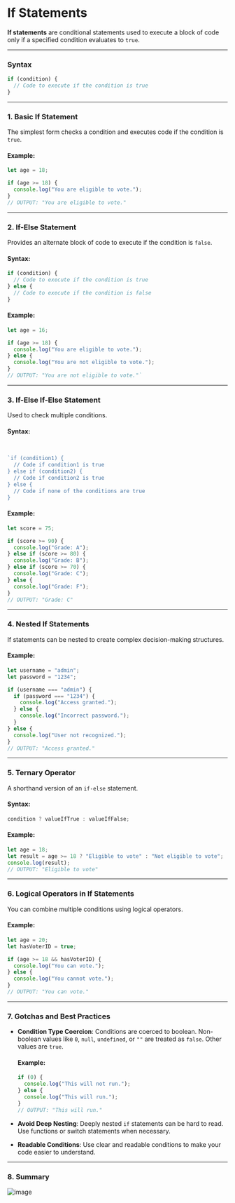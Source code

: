 # If Statements

**If statements** are conditional statements used to execute a block of code only if a specified condition evaluates to `true`.

---

### **Syntax**

```javascript
if (condition) {
  // Code to execute if the condition is true
}
```

---

### **1. Basic If Statement**

The simplest form checks a condition and executes code if the condition is `true`.

#### Example:

```javascript
let age = 18;

if (age >= 18) {
  console.log("You are eligible to vote.");
}
// OUTPUT: "You are eligible to vote."
```

---

### **2. If-Else Statement**

Provides an alternate block of code to execute if the condition is `false`.

#### Syntax:

```javascript
if (condition) {
  // Code to execute if the condition is true
} else {
  // Code to execute if the condition is false
}
```

#### Example:

```javascript
let age = 16;

if (age >= 18) {
  console.log("You are eligible to vote.");
} else {
  console.log("You are not eligible to vote.");
}
// OUTPUT: "You are not eligible to vote."`
```

---

### **3. If-Else If-Else Statement**

Used to check multiple conditions.

#### Syntax:

```javascript


`if (condition1) {
  // Code if condition1 is true
} else if (condition2) {
  // Code if condition2 is true
} else {
  // Code if none of the conditions are true
}
```

#### Example:

```javascript
let score = 75;

if (score >= 90) {
  console.log("Grade: A");
} else if (score >= 80) {
  console.log("Grade: B");
} else if (score >= 70) {
  console.log("Grade: C");
} else {
  console.log("Grade: F");
}
// OUTPUT: "Grade: C"
```

---

### **4. Nested If Statements**

If statements can be nested to create complex decision-making structures.

#### Example:

```javascript
let username = "admin";
let password = "1234";

if (username === "admin") {
  if (password === "1234") {
    console.log("Access granted.");
  } else {
    console.log("Incorrect password.");
  }
} else {
  console.log("User not recognized.");
}
// OUTPUT: "Access granted."
```

---

### **5. Ternary Operator**

A shorthand version of an `if-else` statement.

#### Syntax:

```javascript
condition ? valueIfTrue : valueIfFalse;
```

#### Example:

```javascript
let age = 18;
let result = age >= 18 ? "Eligible to vote" : "Not eligible to vote";
console.log(result);
// OUTPUT: "Eligible to vote"
```

---

### **6. Logical Operators in If Statements**

You can combine multiple conditions using logical operators.

#### Example:

```javascript
let age = 20;
let hasVoterID = true;

if (age >= 18 && hasVoterID) {
  console.log("You can vote.");
} else {
  console.log("You cannot vote.");
}
// OUTPUT: "You can vote."
```

---

### **7. Gotchas and Best Practices**

- **Condition Type Coercion**: Conditions are coerced to boolean. Non-boolean values like `0`, `null`, `undefined`, or `""` are treated as `false`. Other values are `true`.

  #### Example:

  ```javascript
  if (0) {
    console.log("This will not run.");
  } else {
    console.log("This will run.");
  }
  // OUTPUT: "This will run."
  ```

- **Avoid Deep Nesting**: Deeply nested `if` statements can be hard to read. Use functions or switch statements when necessary.
- **Readable Conditions**: Use clear and readable conditions to make your code easier to understand.

---

### **8. Summary**

![image](https://github.com/user-attachments/assets/c2d213b9-bc75-437b-b18a-252d75d2c3de)

